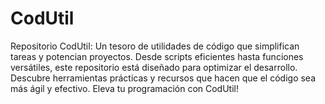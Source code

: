 # CodUtil
Repositorio CodUtil: Un tesoro de utilidades de código que simplifican tareas y potencian proyectos. Desde scripts eficientes hasta funciones versátiles, este repositorio está diseñado para optimizar el desarrollo. Descubre herramientas prácticas y recursos que hacen que el código sea más ágil y efectivo. Eleva tu programación con CodUtil!
